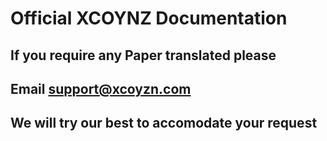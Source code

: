 ﻿# Official XCOYNZ Documentation

## If you require any Paper translated please 
## Email support@xcoyzn.com
## We will try our best to accomodate your request
